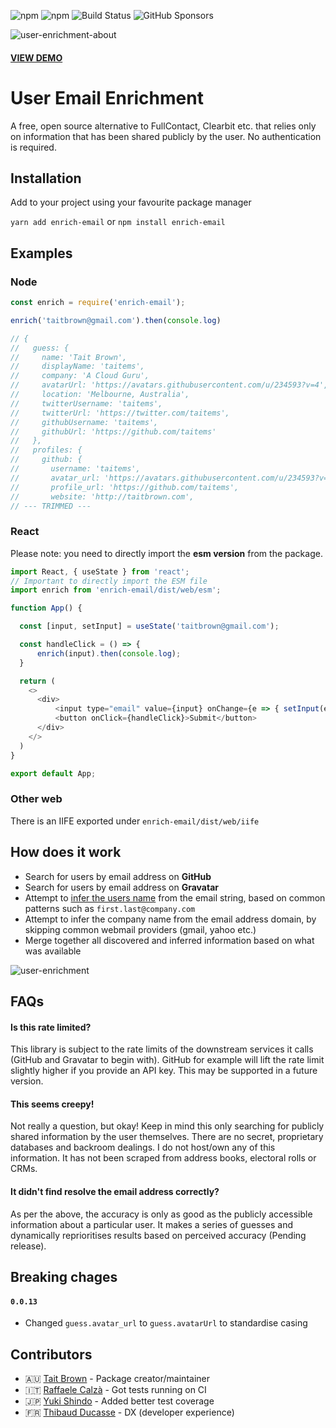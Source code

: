 ![npm](https://img.shields.io/npm/v/enrich-email)
![npm](https://img.shields.io/npm/dw/enrich-email)
![Build Status](https://img.shields.io/github/workflow/status/taitems/user-email-enrichment/Tests%20CI/main)
![GitHub Sponsors](https://img.shields.io/github/sponsors/taitems)

![user-enrichment-about](https://user-images.githubusercontent.com/234593/135028707-9f1a5f60-0190-4cd4-86f6-8aa194f6e6bc.png)

#### [VIEW DEMO](https://taitems.github.io/user-email-enrichment/)

# User Email Enrichment
A free, open source alternative to FullContact, Clearbit etc. that relies only on information that has been shared publicly by the user. No authentication is required.


## Installation
Add to your project using your favourite package manager

`yarn add enrich-email` or `npm install enrich-email`

## Examples 

### Node

```js
const enrich = require('enrich-email');

enrich('taitbrown@gmail.com').then(console.log)

// {
//   guess: {
//     name: 'Tait Brown',
//     displayName: 'taitems',
//     company: 'A Cloud Guru',
//     avatarUrl: 'https://avatars.githubusercontent.com/u/234593?v=4',
//     location: 'Melbourne, Australia',
//     twitterUsername: 'taitems',
//     twitterUrl: 'https://twitter.com/taitems',
//     githubUsername: 'taitems',
//     githubUrl: 'https://github.com/taitems'
//   },
//   profiles: {
//     github: {
//       username: 'taitems',
//       avatar_url: 'https://avatars.githubusercontent.com/u/234593?v=4',
//       profile_url: 'https://github.com/taitems',
//       website: 'http://taitbrown.com',
// --- TRIMMED ---
```
### React

Please note: you need to directly import the **esm version** from the package.

```js
import React, { useState } from 'react';
// Important to directly import the ESM file
import enrich from 'enrich-email/dist/web/esm';

function App() {

  const [input, setInput] = useState('taitbrown@gmail.com');

  const handleClick = () => {
      enrich(input).then(console.log);
  }

  return (
    <>
      <div>
          <input type="email" value={input} onChange={e => { setInput(e.target.value)}} />
          <button onClick={handleClick}>Submit</button>
      </div>
    </>
  )
}

export default App;

```

### Other web

There is an IIFE exported under `enrich-email/dist/web/iife`

## How does it work
- Search for users by email address on **GitHub**
- Search for users by email address on **Gravatar**
- Attempt to [infer the users name](https://github.com/taitems/email-to-name) from the email string, based on common patterns such as `first.last@company.com`
- Attempt to infer the company name from the email address domain, by skipping common webmail providers (gmail, yahoo etc.)
- Merge together all discovered and inferred information based on what was available

![user-enrichment](https://user-images.githubusercontent.com/234593/135011819-f7fdb91c-d32a-4371-b5b9-f799235a8f05.png)


## FAQs

#### Is this rate limited?
This library is subject to the rate limits of the downstream services it calls (GitHub and Gravatar to begin with). GitHub for example will lift the rate limit slightly higher if you provide an API key. This may be supported in a future version.

#### This seems creepy!
Not really a question, but okay! Keep in mind this only searching for publicly shared information by the user themselves. There are no secret, proprietary databases and backroom dealings. I do not host/own any of this information. It has not been scraped from address books, electoral rolls or CRMs.

#### It didn't find resolve the email address correctly?
As per the above, the accuracy is only as good as the publicly accessible information about a particular user. It makes a series of guesses and dynamically reprioritises results based on perceived accuracy (Pending release).


## Breaking chages
#### `0.0.13`
 - Changed `guess.avatar_url` to `guess.avatarUrl` to standardise casing

## Contributors

- 🇦🇺 [Tait Brown](https://github.com/taitems) - Package creator/maintainer
- 🇮🇹 [Raffaele Calzà](https://github.com/raffaelecalza) - Got tests running on CI
- 🇯🇵 [Yuki Shindo](https://github.com/shinshin86) - Added better test coverage 
- 🇫🇷 [Thibaud Ducasse](https://github.com/tducasse) - DX (developer experience)